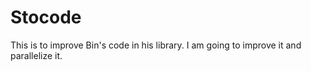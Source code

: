 # Stocode
This is to improve Bin's code in his library. I am going to improve it and parallelize it.
